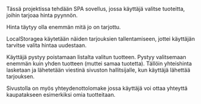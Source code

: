 
Tässä projektissa tehdään SPA sovellus, jossa käyttäjä valitse tuoteitta, joihin tarjoaa hinta pyynnön.

Hinta täytyy olla enemmän mitä jo on tarjottu.

LocalStoragea käytetään näiden tarjouksien tallentamiseen, jottei käyttäjän tarvitse valita hintaa uudestaan.

Käyttäjä pystyy poistamaan listalta valitun tuotteen. Pystyy valitsemaan enemmän kuin yhden tuotteen (muttei samaa tuotetta).
Tällöin yhteishinta lasketaan ja lähetetään viestinä sivuston hallitsijalle, kun käyttäjä lähettää tarjouksen.

Sivustolla on myös yhteydenottolomake jossa käyttäjä voi ottaa yhteyttä kaupatakseen esimerkiksi omia tuotteitaan.
